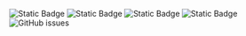 ![Static Badge](https://img.shields.io/badge/blacklists-60-000000) ![Static Badge](https://img.shields.io/badge/blacklisted-2715473-cc0000) ![Static Badge](https://img.shields.io/badge/whitelisted-2242-00CC00) ![Static Badge](https://img.shields.io/badge/streaming_blacklist-28106-000000) ![GitHub issues](https://img.shields.io/github/issues/fabriziosalmi/blacklists)
